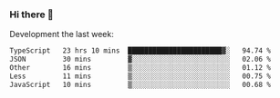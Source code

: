 ### Hi there 👋

Development the last week:
<!--START_SECTION:waka-->

```txt
TypeScript   23 hrs 10 mins  ███████████████████████▓░   94.74 %
JSON         30 mins         ▓░░░░░░░░░░░░░░░░░░░░░░░░   02.06 %
Other        16 mins         ▒░░░░░░░░░░░░░░░░░░░░░░░░   01.12 %
Less         11 mins         ▒░░░░░░░░░░░░░░░░░░░░░░░░   00.75 %
JavaScript   10 mins         ▒░░░░░░░░░░░░░░░░░░░░░░░░   00.68 %
```

<!--END_SECTION:waka-->

<!--
**JASONPANGGO/jasonpanggo** is a ✨ _special_ ✨ repository because its `README.md` (this file) appears on your GitHub profile.

Here are some ideas to get you started:

- 🔭 I’m currently working on ...
- 🌱 I’m currently learning ...
- 👯 I’m looking to collaborate on ...
- 🤔 I’m looking for help with ...
- 💬 Ask me about ...
- 📫 How to reach me: ...
- 😄 Pronouns: ...
- ⚡ Fun fact: ...
-->
